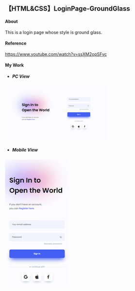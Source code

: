 ## 【HTML&CSS】LoginPage-GroundGlass

#### About

This is a login page whose style is ground glass.



#### Reference

https://www.youtube.com/watch?v=ssXM2opSFvc



#### My Work

- ##### PC View

<img src=".\demo\login_01.jpg" alt="login_01" style="zoom: 33%;" />



- ##### Mobile View

<img src=".\demo\login_02.jpg" alt="login_02" style="zoom:50%;" />